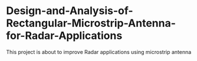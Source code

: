 # Design-and-Analysis-of-Rectangular-Microstrip-Antenna-for-Radar-Applications
This project is about to improve Radar applications using microstrip antenna
